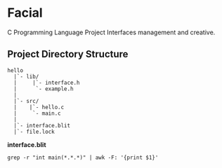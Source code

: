 # Facial
C Programming Language Project Interfaces management and creative.

## Project Directory Structure

```
hello
  |`- lib/
  |     |`- interface.h
  |      `- example.h
  |
  |`- src/
  |    |`- hello.c
  |     `- main.c
  |
  |`- interface.blit
  |`- file.lock
```

**interface.blit**
```
grep -r "int main(*.*.*)" | awk -F: '{print $1}'
```

